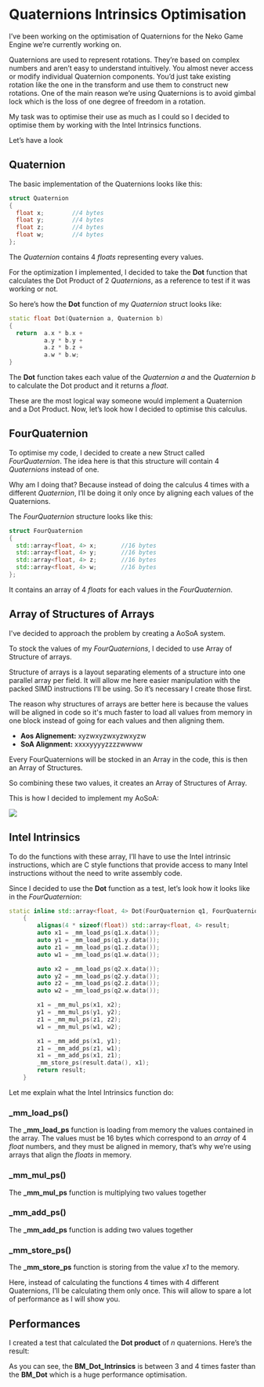# Quaternions Intrinsics Optimisation
I’ve been working on the optimisation of Quaternions for the Neko Game Engine we’re currently working on.

Quaternions are used to represent rotations. They’re based on complex numbers and aren’t easy to understand intuitively. You almost never access or modify individual Quaternion components. You’d just take existing rotation like the one in the transform and use them to construct new rotations. One of the main reason we’re using Quaternions is to avoid gimbal lock which is the loss of one degree of freedom in a rotation.

<!--- Show a picture illustrating quaternions and rotations --->

My task was to optimise their use as much as I could so I decided to optimise them by working with the Intel Intrinsics functions.

Let’s have a look

## Quaternion
The basic implementation of the Quaternions looks like this:

```cpp
struct Quaternion
{
  float x;        //4 bytes
  float y;        //4 bytes
  float z;        //4 bytes
  float w;        //4 bytes
};
```

<!--- Show in code the implementation --->

The *Quaternion* contains 4 *floats* representing every values.

For the optimization I implemented, I decided to take the **Dot** function that calculates the Dot Product of 2 *Quaternions*, as a reference to test if it was working or not.

So here’s how the **Dot** function of my *Quaternion* struct looks like:
```cpp
static float Dot(Quaternion a, Quaternion b)
{
  return  a.x * b.x +
          a.y * b.y +
          a.z * b.z +
          a.w * b.w;
}
```

The **Dot** function takes each value of the *Quaternion a* and the *Quaternion b* to calculate the Dot product and it returns a *float*.

These are the most logical way someone would implement a Quaternion and a Dot Product. Now, let’s look how I decided to optimise this calculus.

## FourQuaternion
To optimise my code, I decided to create a new Struct called *FourQuaternion*. The idea here is that this structure will contain 4 *Quaternions* instead of one.

Why am I doing that? Because instead of doing the calculus 4 times with a different *Quaternion*, I’ll be doing it only once by aligning each values of the Quaternions.

The *FourQuaternion* structure looks like this:

```cpp
struct FourQuaternion
{
  std::array<float, 4> x;       //16 bytes
  std::array<float, 4> y;       //16 bytes
  std::array<float, 4> z;       //16 bytes
  std::array<float, 4> w;       //16 bytes
};
```
<!--- Show in code the implementation --->

It contains an array of 4 *floats* for each values in the *FourQuaternion*.

## Array of Structures of Arrays
I've decided to approach the problem by creating a AoSoA system.

To stock the values of my *FourQuaternions*, I decided to use Array of Structure of arrays.
<!--- explain more about AoS SoA and AoSoA --->
Structure of arrays is a layout separating elements of a structure into one parallel array per field. It will allow me here easier manipulation with the packed SIMD instructions I’ll be using. So it’s necessary I create those first.

The reason why structures of arrays are better here is because the values will be aligned in code so it's much faster to load all values from memory in one block instead of going for each values and then aligning them.

- **Aos Alignement:** xyzwxyzwxyzwxyzw
- **SoA Alignment:** xxxxyyyyzzzzwwww

Every FourQuaternions will be stocked in an Array in the code, this is then an Array of Structures.

So combining these two values, it creates an Array of Structures of Array.

This is how I decided to implement my AoSoA:

![](https://github.com/SebastienFeser/SebastienFeser.github.io/FourQuaternionsAoSoA.png)

## Intel Intrinsics
To do the functions with these array, I’ll have to use the Intel intrinsic instructions, which are C style functions that provide access to many Intel instructions without the need to write assembly code. 

Since I decided to use the **Dot** function as a test, let’s look how it looks like in the *FourQuaternion*:
```cpp
static inline std::array<float, 4> Dot(FourQuaternion q1, FourQuaternion q2)
	{
		alignas(4 * sizeof(float)) std::array<float, 4> result;
		auto x1 = _mm_load_ps(q1.x.data());
		auto y1 = _mm_load_ps(q1.y.data());
		auto z1 = _mm_load_ps(q1.z.data());
		auto w1 = _mm_load_ps(q1.w.data());

		auto x2 = _mm_load_ps(q2.x.data());
		auto y2 = _mm_load_ps(q2.y.data());
		auto z2 = _mm_load_ps(q2.z.data());
		auto w2 = _mm_load_ps(q2.w.data());

		x1 = _mm_mul_ps(x1, x2);
		y1 = _mm_mul_ps(y1, y2);
		z1 = _mm_mul_ps(z1, z2);
		w1 = _mm_mul_ps(w1, w2);

		x1 = _mm_add_ps(x1, y1);
		z1 = _mm_add_ps(z1, w1);
		x1 = _mm_add_ps(x1, z1);
		_mm_store_ps(result.data(), x1);
		return result;
	}
```
<!--- Show in code the implementation --->

Let me explain what the Intel Intrinsics function do:

### _mm_load_ps()
The **_mm_load_ps** function is loading from memory the values contained in the array. The values must be 16 bytes which correspond to an *array* of 4 *float* numbers, and they must be aligned in memory, that’s why we’re using arrays that align the *floats* in memory.

### _mm_mul_ps()
The  **_mm_mul_ps** function is multiplying two values together

### _mm_add_ps()
The **_mm_add_ps** function is adding two values together

### _mm_store_ps()
The **_mm_store_ps** function is storing from the value *x1* to the memory.

Here, instead of calculating the functions 4 times with 4 different Quaternions, I’ll be calculating them only once. This will allow to spare a lot of performance as I will show you.

## Performances
I created a test that calculated the **Dot product** of *n* quaternions. Here’s the result:

<!--- Show a graphic of the code --->

As you can see, the **BM_Dot_Intrinsics** is between 3 and 4 times faster than the **BM_Dot** which is a huge performance optimisation.

<!--- Conclusion --->
